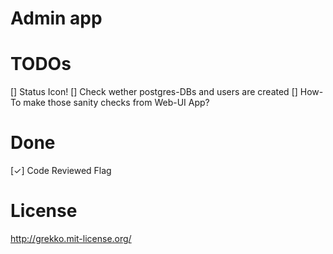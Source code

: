 # Admin app

# TODOs
[] Status Icon!
  [] Check wether postgres-DBs and users are created
  [] How-To make those sanity checks from Web-UI App?

# Done
[✓] Code Reviewed Flag

# License
http://grekko.mit-license.org/
